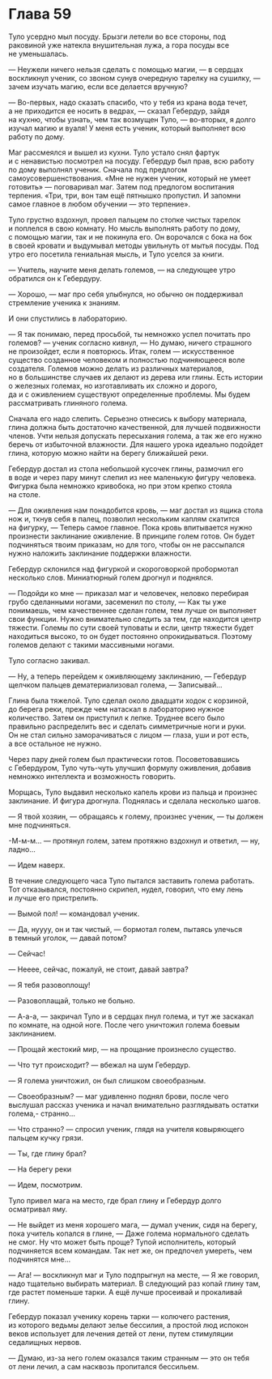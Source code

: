 # Глава 59

Туло усердно мыл посуду. Брызги летели во все стороны, под раковиной уже натекла внушительная лужа, а гора посуды все не уменьшалась.

— Неужели ничего нельзя сделать с помощью магии, — в сердцах воскликнул ученик, со звоном сунув очередную тарелку на сушилку, — зачем изучать магию, если все делается вручную?

— Во-первых, надо сказать спасибо, что у тебя из крана вода течет, а не приходится ее носить в ведрах, — сказал Гебердур, зайдя на кухню, чтобы узнать, чем так возмущен Туло, — во-вторых, я долго изучал магию и вуаля! У меня есть ученик, который выполняет всю работу по дому.

Маг рассмеялся и вышел из кухни. Туло устало снял фартук и с ненавистью посмотрел на посуду. Гебердур был прав, всю работу по дому выполнял ученик. Сначала под предлогом самоусовершенствования. «Мне не нужен ученик, который не умеет готовить» — поговаривал маг. Затем под предлогом воспитания терпения. «Три, три, вон там ещё пятнышко пропустил. И запомни самое главное в любом обучении — это терпение». 

Туло грустно вздохнул, провел пальцем по стопке чистых тарелок и поплелся в свою комнату. Но мысль выполнять работу по дому, с помощью магии, так и не покинула его. Он ворочался с бока на бок в своей кровати и выдумывал методы увильнуть от мытья посуды. Под утро его посетила гениальная мысль, и Туло уселся за книги.

— Учитель, научите меня делать големов, — на следующее утро обратился он к Гебердуру.

— Хорошо, — маг про себя улыбнулся, но обычно он поддерживал стремление ученика к знаниям.

И они спустились в лабораторию.

— Я так понимаю, перед просьбой, ты немножко успел почитать про големов? — ученик согласно кивнул, — Но думаю, ничего страшного не произойдет, если я повторюсь. Итак, голем — искусственное существо созданное человеком и полностью подчиняющееся воле создателя. Големов можно делать из различных материалов, но в большинстве случаев их делают из дерева или глины. Есть истории о железных големах, но изготавливать их сложно и дорого, да и с оживлением существуют определенные проблемы. Мы будем рассматривать глиняного голема. 

Сначала его надо слепить. Серьезно отнесись к выбору материала, глина должна быть достаточно качественной, для лучшей подвижности членов. Учти нельзя допускать пересыхания голема, а так же его нужно беречь от избыточной влажности. Для нашего урока идеально подойдет глина, которую можно найти на берегу ближайшей реки.

Гебердур достал из стола небольшой кусочек глины, размочил его в воде и через пару минут слепил из нее маленькую фигуру человека. Фигурка была немножко кривобока, но при этом крепко стояла на столе.

— Для оживления нам понадобится кровь, — маг достал из ящика стола нож и, ткнув себя в палец, позволил нескольким каплям скатится на фигурку, — Теперь самое главное. Пока кровь впитывается нужно произнести заклинание оживление. В принципе голем готов. Он будет подчиняться твоим приказам, но для того, чтобы он не рассыпался нужно наложить заклинание поддержки влажности.

Гебердур склонился над фигуркой и скороговоркой пробормотал несколько слов. Миниатюрный голем дрогнул и поднялся. 

— Подойди ко мне — приказал маг и человечек, неловко перебирая грубо сделанными ногами, засеменил по столу, — Как ты уже понимаешь, чем качественнее сделан голем, тем лучше он выполняет свои функции. Нужно внимательно следить за тем, где находится центр тяжести. Големы по сути своей туповаты и если, центр тяжести будет находиться высоко, то он будет постоянно опрокидываться. Поэтому големов делают с такими массивными ногами.

Туло согласно закивал.

— Ну, а теперь перейдем к оживляющему заклинанию, — Гебердур щелчком пальцев дематериализовал голема, — Записывай...

Глина была тяжелой. Туло сделал около двадцати ходок с корзиной, до берега реки, прежде чем натаскал в лабораторию нужное количество. Затем он приступил к лепке. Труднее всего было правильно распределить вес и сделать симметричные ноги и руки. Он не стал сильно заморачиваться с лицом — глаза, уши и рот есть, а все остальное не нужно.

Через пару дней голем был практически готов. Посоветовавшись с Гебердуром, Туло чуть-чуть улучшил формулу оживления, добавив немножко интеллекта и возможность говорить.

Морщась, Туло выдавил несколько капель крови из пальца и произнес заклинание. И фигура дрогнула. Поднялась и сделала несколько шагов.

— Я твой хозяин, — обращаясь к голему, произнес ученик, — ты должен мне подчиняться.

-М-м-м... — протянул голем, затем протяжно вздохнул и ответил, — ну, ладно...

— Идем наверх.

В течение следующего часа Туло пытался заставить голема работать. Тот отказывался, постоянно скрипел, нудел, говорил, что ему лень и лучше его пристрелить.

— Вымой пол! — командовал ученик.

— Да, нуууу, он и так чистый, — бормотал голем, пытаясь улечься в темный уголок, — давай потом?

— Сейчас!

— Нееее, сейчас, пожалуй, не стоит, давай завтра?

— Я тебя разовоплощу! 

— Разовоплащай, только не больно.

— А-а-а, — закричал Туло и в сердцах пнул голема, и тут же заскакал по комнате, на одной ноге. После чего уничтожил голема боевым заклинанием.

— Прощай жестокий мир, — на прощание произнесло существо.

— Что тут происходит? — вбежал на шум Гебердур.

— Я голема уничтожил, он был слишком своеобразным.

— Своеобразным? — маг удивленно поднял брови, после чего выслушал рассказ ученика и начал внимательно разглядывать остатки голема,- странно...

— Что странно? — спросил ученик, глядя на учителя ковыряющего пальцем кучку грязи.

— Ты, где глину брал?

— На берегу реки

— Идем, посмотрим.

Туло привел мага на место, где брал глину и Гебердур долго осматривал яму.

— Не выйдет из меня хорошего мага, — думал ученик, сидя на берегу, пока учитель копался в глине, — Даже голема нормального сделать не смог. Ну что может быть проще? Тупой исполнитель, который подчиняется всем командам. Так нет же, он предпочел умереть, чем подчинятся мне...

— Ага! — воскликнул маг и Туло подпрыгнул на месте, — Я же говорил, надо тщательно выбирать материал. В следующий раз копай глину там, где растет поменьше тарки. А ещё лучше просеивай и прокаливай глину. 

Гебердур показал ученику корень тарки — колючего растения, из которого ведьмы делают зелье бессилия, а простой люд испокон веков использует для лечения детей от лени, путем стимуляции седалищных нервов.

— Думаю, из-за него голем оказался таким странным — это он тебя от лени лечил, а сам насквозь пропитался бессильем.

